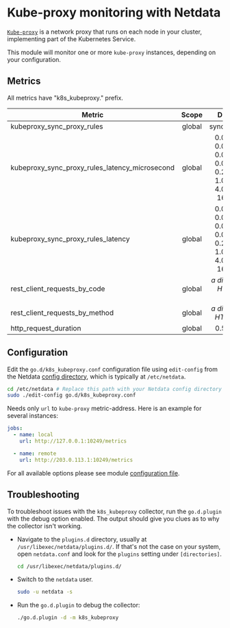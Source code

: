 <!--
title: "Kube-proxy monitoring with Netdata"
description: "Monitor the health and performance of Kube-proxy instances with zero configuration, per-second metric granularity, and interactive visualizations."
custom_edit_url: "https://github.com/netdata/go.d.plugin/edit/master/modules/k8s_kubeproxy/README.md"
sidebar_label: "Kube-proxy"
learn_status: "Published"
learn_topic_type: "References"
learn_rel_path: "References/Collectors references/Container orchestrators/Kubernetes"
-->

# Kube-proxy monitoring with Netdata

[`Kube-proxy`](https://kubernetes.io/docs/concepts/overview/components/#kube-proxy) is a network proxy that runs on each
node in your cluster, implementing part of the Kubernetes Service.

This module will monitor one or more `kube-proxy` instances, depending on your configuration.

## Metrics

All metrics have "k8s_kubeproxy." prefix.

| Metric                                         | Scope  |                                                   Dimensions                                                   |    Units     |
|------------------------------------------------|:------:|:--------------------------------------------------------------------------------------------------------------:|:------------:|
| kubeproxy_sync_proxy_rules                     | global |                                                sync_proxy_rules                                                |   events/s   |
| kubeproxy_sync_proxy_rules_latency_microsecond | global | 0.001, 0.002, 0.004, 0.008, 0.016, 0.032, 0.064, 0.128, 0.256, 0.512, 1.024, 2.048, 4.096, 8.192, 16.384, +Inf |  observes/s  |
| kubeproxy_sync_proxy_rules_latency             | global | 0.001, 0.002, 0.004, 0.008, 0.016, 0.032, 0.064, 0.128, 0.256, 0.512, 1.024, 2.048, 4.096, 8.192, 16.384, +Inf |  percentage  |
| rest_client_requests_by_code                   | global |                                    <i>a dimension per HTTP status code</i>                                     |  requests/s  |
| rest_client_requests_by_method                 | global |                                       <i>a dimension per HTTP method</i>                                       |  requests/s  |
| http_request_duration                          | global |                                                 0.5, 0.9, 0.99                                                 | microseconds |

## Configuration

Edit the `go.d/k8s_kubeproxy.conf` configuration file using `edit-config` from the
Netdata [config directory](https://learn.netdata.cloud/docs/configure/nodes), which is typically at `/etc/netdata`.

```bash
cd /etc/netdata # Replace this path with your Netdata config directory
sudo ./edit-config go.d/k8s_kubeproxy.conf
```

Needs only `url` to `kube-proxy` metric-address. Here is an example for several instances:

```yaml
jobs:
  - name: local
    url: http://127.0.0.1:10249/metrics

  - name: remote
    url: http://203.0.113.1:10249/metrics
```

For all available options please see
module [configuration file](https://github.com/netdata/go.d.plugin/blob/master/config/go.d/k8s_kubeproxy.conf).

## Troubleshooting

To troubleshoot issues with the `k8s_kubeproxy` collector, run the `go.d.plugin` with the debug option enabled. The
output should give you clues as to why the collector isn't working.

- Navigate to the `plugins.d` directory, usually at `/usr/libexec/netdata/plugins.d/`. If that's not the case on
  your system, open `netdata.conf` and look for the `plugins` setting under `[directories]`.

  ```bash
  cd /usr/libexec/netdata/plugins.d/
  ```

- Switch to the `netdata` user.

  ```bash
  sudo -u netdata -s
  ```

- Run the `go.d.plugin` to debug the collector:

  ```bash
  ./go.d.plugin -d -m k8s_kubeproxy
  ```
